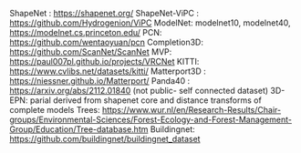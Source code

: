 ShapeNet : https://shapenet.org/
ShapeNet-ViPC : https://github.com/Hydrogenion/ViPC
ModelNet: modelnet10, modelnet40, https://modelnet.cs.princeton.edu/
PCN: https://github.com/wentaoyuan/pcn
Completion3D: https://github.com/ScanNet/ScanNet
MVP: https://paul007pl.github.io/projects/VRCNet
KITTI: https://www.cvlibs.net/datasets/kitti/
Matterport3D : https://niessner.github.io/Matterport/
Panda40 : https://arxiv.org/abs/2112.01840 (not public- self connected dataset)
3D-EPN: parial derived from shapenet core and distance transforms of complete models
Trees: https://www.wur.nl/en/Research-Results/Chair-groups/Environmental-Sciences/Forest-Ecology-and-Forest-Management-Group/Education/Tree-database.htm
Buildingnet: https://github.com/buildingnet/buildingnet_dataset


